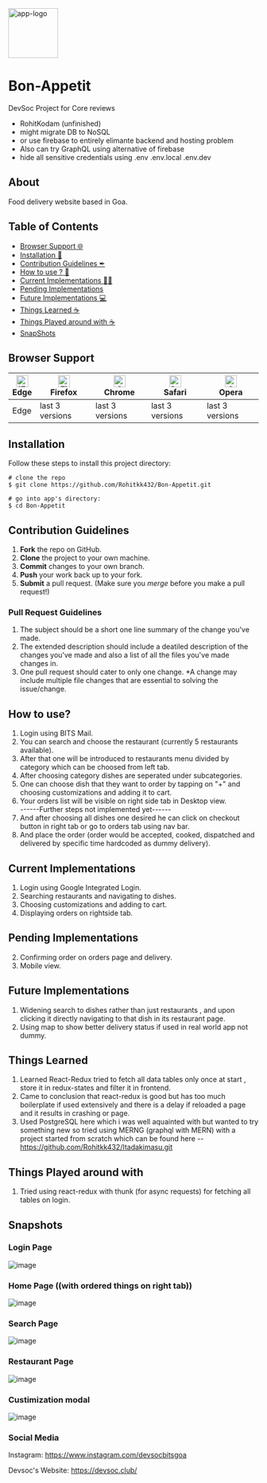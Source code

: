 <img width="100" alt="app-logo" src="https://res.cloudinary.com/rohitkk432/image/upload/v1629486411/Bon-Appetit_logo_b94haw.png">

# Bon-Appetit
DevSoc Project for Core reviews
- RohitKodam (unfinished)
- might migrate DB to NoSQL
- or use firebase to entirely elimante backend and hosting problem
- Also can try GraphQL using alternative of firebase
- hide all sensitive credentials using .env .env.local .env.dev

## About
Food delivery website based in Goa.

## Table of Contents
- [Browser Support 🌐](#browser-support)
- [Installation 🐣](#installation)
- [Contribution Guidelines ✒](#contribution-guidelines)
- [How to use ? 📖](#how-to-use)
- [Current Implementations 👨‍💻](#current-implementations)
- [Pending Implementations ](#pending-implementations)
- [Future Implementations 💻](#future-implementations)
- [Things Learned ☕](#things-learned)
- [Things Played around with ☕](#things-played-around-with)
- [SnapShots](#snapshots)

## Browser Support
| [<img src="https://raw.githubusercontent.com/alrra/browser-logos/master/src/edge/edge_48x48.png" alt="IE / Edge" width="24px" height="24px" />](http://godban.github.io/browsers-support-badges/)</br>Edge | [<img src="https://raw.githubusercontent.com/alrra/browser-logos/master/src/firefox/firefox_48x48.png" alt="Firefox" width="24px" height="24px" />](http://godban.github.io/browsers-support-badges/)</br>Firefox | [<img src="https://raw.githubusercontent.com/alrra/browser-logos/master/src/chrome/chrome_48x48.png" alt="Chrome" width="24px" height="24px" />](http://godban.github.io/browsers-support-badges/)</br>Chrome | [<img src="https://raw.githubusercontent.com/alrra/browser-logos/master/src/safari/safari_48x48.png" alt="Safari" width="24px" height="24px" />](http://godban.github.io/browsers-support-badges/)</br>Safari | [<img src="https://raw.githubusercontent.com/alrra/browser-logos/master/src/opera/opera_48x48.png" alt="Opera" width="24px" height="24px" />](http://godban.github.io/browsers-support-badges/)</br>Opera |
| --- | --- | --- | --- | --- |
| Edge | last 3 versions | last 3 versions | last 3 versions | last 3 versions |

## Installation

Follow these steps to install this project directory:

```
# clone the repo
$ git clone https://github.com/Rohitkk432/Bon-Appetit.git

# go into app's directory:
$ cd Bon-Appetit

```

## Contribution Guidelines
1. **Fork** the repo on GitHub.
2. **Clone** the project to your own machine.
3. **Commit** changes to your own branch.
4. **Push** your work back up to your fork.
5. **Submit** a pull request.
(Make sure you *merge* before you make a pull request!)

### Pull Request Guidelines
1. The subject should be a short one line summary of the change you've made.
2. The extended description should include a deatiled description of the changes you've made and also a list of all the files you've made changes in.
3. One pull request should cater to only one change. *A change may include multiple file changes that are essential to solving the issue/change.

## How to use?
1. Login using BITS Mail.<br />
2. You can search and choose the restaurant (currently 5 restaurants available).<br />
3. After that one will be introduced to restaurants menu divided by category which can be choosed from left tab.<br />
4. After choosing category dishes are seperated under subcategories.<br />
5. One can choose dish that they want to order by tapping on "+" and choosing customizations and adding it to cart.<br />
6. Your orders list will be visible on right side tab in Desktop view.<br />
------Further steps not implemented yet------<br />
7. And after choosing all dishes one desired he can click on checkout button in right tab or go to orders tab using nav bar.<br />
8. And place the order (order would be accepted, cooked,  dispatched and delivered by specific time hardcoded as dummy delivery).<br />

## Current Implementations
1. Login using Google Integrated Login.
2. Searching restaurants and navigating to dishes.
3. Choosing customizations and adding to cart.
4. Displaying orders on rightside tab.

## Pending Implementations
2. Confirming order on orders page and delivery.
3. Mobile view.

## Future Implementations
1. Widening search to dishes rather than just restaurants , and upon clicking it directly navigating to that dish in its restaurant page.
2. Using map to show better delivery status if used in real world app not dummy.


## Things Learned
1. Learned React-Redux tried to fetch all data tables only once at start , store it in redux-states and filter it in frontend.
2. Came to conclusion that react-redux is good but has too much boilerplate if used extensively and there is a delay if reloaded a page and it results in crashing or page.
3. Used PostgreSQL here which i was well aquainted with but wanted to try something new so tried using MERNG (graphql with MERN) with a project started from scratch which can be found here -- https://github.com/Rohitkk432/Itadakimasu.git 

## Things Played around with
1. Tried using react-redux with thunk (for async requests) for fetching all tables on login. 

## Snapshots

### Login Page
![image](https://user-images.githubusercontent.com/74586376/130281030-3f5b33e6-aa87-418f-ad5f-c200f00413a0.png)

### Home Page ((with ordered things on right tab))
![image](https://user-images.githubusercontent.com/74586376/130281101-81f05f15-95ab-490f-9613-153c39fb3212.png)

### Search Page
![image](https://user-images.githubusercontent.com/74586376/130281204-eafeb343-69a5-437d-8765-56174788f6b7.png)

### Restaurant Page
![image](https://user-images.githubusercontent.com/74586376/130281299-ccbaa863-8f72-4bd8-91a1-f6b5656e6195.png)

### Custimization modal
![image](https://user-images.githubusercontent.com/74586376/130281382-779278dc-c3bc-4657-9237-f1a7d37c4bf7.png)

### Social Media

Instagram: <https://www.instagram.com/devsocbitsgoa>

Devsoc's Website: <https://devsoc.club/>

